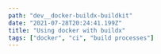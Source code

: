 ```yaml
---
path: "dev__docker-buildx-buildkit"
date: "2021-07-28T20:24:41.199Z"
title: "Using docker with buildx"
tags: ["docker", "ci", "build processes"]
---
```



